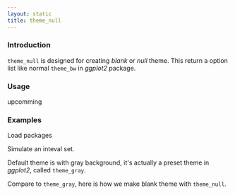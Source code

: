 ```yaml
---
layout: static
title: theme_null
---
```

<!--roptions dev='png', fig.width=8, fig.height=8, fig.path = "theme_null-" -->
<!--begin.rcode setup, message = FALSE, echo = FALSE, warning = FALSE
    render_jekyll()
#    opts_knit$set(upload.fun = function(file) 
#       imgur_upload(file, key = "7733c9b660907f0975935cc9ba657413"))
    opts_knit$set(base.url='http://tengfei.github.com/ggbio/theme/')
    dir.path <- "/home/tengfei/Codes/svnrepos/devel/ggbio/inst/examples/theme"
    fl<- file.path(dir.path, "theme_null.R")
    read_chunk(fl)
end.rcode-->

### Introduction
`theme_null` is designed for creating *blank* or *null* theme. This return a
option list like normal `theme_bw` in *ggplot2* package.

### Usage
  upcomming
  
### Examples
Load packages
<!--begin.rcode load, message = FALSE, warning = FALSE
end.rcode-->

Simulate an inteval set.
<!--begin.rcode simul, message = FALSE, warning = FALSE
end.rcode-->


Default theme is with gray background, it's actually a preset theme in
*ggplot2*, called `theme_gray`.
<!--begin.rcode default, message = FALSE, warning = FALSE
end.rcode-->

Compare to `theme_gray`, here is how we make blank theme with `theme_null`.
<!--begin.rcode theme_null, message = FALSE, warning = FALSE
end.rcode-->
